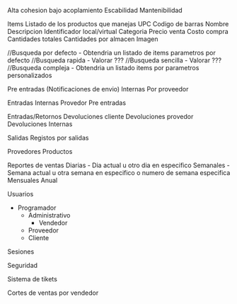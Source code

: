 Alta cohesion bajo acoplamiento
Escabilidad
Mantenibilidad

Items
Listado de los productos que manejas
UPC
Codigo de barras
Nombre
Descripcion
Identificador local/virtual
Categoria
Precio venta
Costo compra
Cantidades totales
Cantidades por almacen
Imagen

//Busqueda por defecto - Obtendria un listado de items parametros por defecto
//Busqueda rapida - Valorar ???
//Busqueda sencilla - Valorar ???
//Busqueda compleja - Obtendria un listado items por parametros personalizados

Pre entradas (Notificaciones de envio)
Internas
Por proveedor

Entradas
Internas
Provedor
Pre entradas

Entradas/Retornos
Devoluciones cliente
Devoluciones provedor
Devoluciones Internas

Salidas
Registos por salidas

Provedores
Productos

Reportes de ventas
Diarias - Dia actual u otro dia en especifico
Semanales - Semana actual u otra semana en especifico o numero de semana especifica
Mensuales
Anual

Usuarios
- Programador
	- Administrativo
		- Vendedor
	- Proveedor
	- Cliente

Sesiones

Seguridad

Sistema de tikets

Cortes de ventas por vendedor
